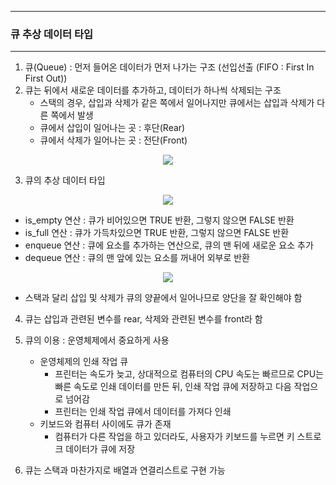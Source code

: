 -----
### 큐 추상 데이터 타입
-----
1. 큐(Queue) : 먼저 들어온 데이터가 먼저 나가는 구조 (선입선출 (FIFO : First In First Out))
2. 큐는 뒤에서 새로운 데이터를 추가하고, 데이터가 하나씩 삭제되는 구조
   - 스택의 경우, 삽입과 삭제가 같은 쪽에서 일어나지만 큐에서는 삽입과 삭제가 다른 쪽에서 발생
   - 큐에서 삽입이 일어나는 곳 : 후단(Rear)
   - 큐에서 삭제가 일어나는 곳 : 전단(Front)
<div align="center">
<img src="https://github.com/user-attachments/assets/885c73ce-2cba-4ac5-9a06-0207375b15bc">
</div>

3. 큐의 추상 데이터 타입
<div align="center">
<img src="https://github.com/user-attachments/assets/d54c2132-e35f-4d0f-bf26-d99da648e479">
</div>

   - is_empty 연산 : 큐가 비어있으면 TRUE 반환, 그렇지 않으면 FALSE 반환
   - is_full 연산 : 큐가 가득차있으면 TRUE 반환, 그렇지 않으면 FALSE 반환
   - enqueue 연산 : 큐에 요소를 추가하는 연산으로, 큐의 맨 뒤에 새로운 요소 추가
   - dequeue 연산 : 큐의 맨 앞에 있는 요소를 꺼내어 외부로 반환
<div align="center">
<img src="https://github.com/user-attachments/assets/31b304fc-d704-4614-9bec-f4ea94495190">
</div>

  - 스택과 달리 삽입 및 삭제가 큐의 양끝에서 일어나므로 양단을 잘 확인해야 함

4. 큐는 삽입과 관련된 변수를 rear, 삭제와 관련된 변수를 front라 함
5. 큐의 이용 : 운영체제에서 중요하게 사용
   - 운영체제의 인쇄 작업 큐
     + 프린터는 속도가 늦고, 상대적으로 컴퓨터의 CPU 속도는 빠르므로 CPU는 빠른 속도로 인쇄 데이터를 만든 뒤, 인쇄 작업 큐에 저장하고 다음 작업으로 넘어감
     + 프린터는 인쇄 작업 큐에서 데이터를 가져다 인쇄
   - 키보드와 컴퓨터 사이에도 큐가 존재
     + 컴퓨터가 다른 작업을 하고 있더라도, 사용자가 키보드를 누르면 키 스트로크 데이터가 큐에 저장

6. 큐는 스택과 마찬가지로 배열과 연결리스트로 구현 가능
